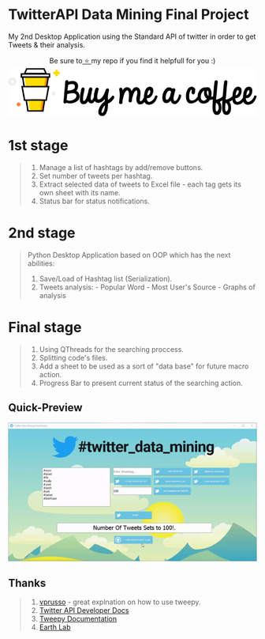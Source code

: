 # TwitterAPI Data Mining Final Project
My 2nd Desktop Application using the Standard API of twitter in order to get Tweets & their analysis.

<p align="center">Be sure to<a href="https://github.com/natylaza89/TwitterAPI_Data_Mining/stargazers"> <g-emoji class="g-emoji" alias="star" fallback-src="https://assets-cdn.github.com/images/icons/emoji/unicode/2b50.png">⭐️</g-emoji> </a>my repo if you find it helpfull for you :) <a href="https://www.paypal.me/NatyLaza"><br><img src="https://github.com/natylaza89/TwiterAPI_Data_Mining/blob/master/coffee.png">
</a></p>

# 1st stage
>1. Manage a list of hashtags by add/remove buttons.
>2. Set number of tweets per hashtag.
>3. Extract selected data of tweets to Excel file - each tag gets its own sheet with its name.
>4. Status bar for status notifications.

# 2nd stage
>Python Desktop Application based on OOP which has the next abilities:
>1. Save/Load of Hashtag list (Serialization).
>2. Tweets analysis:
	- Popular Word
	- Most User's Source
	- Graphs of analysis

# Final stage
>1. Using QThreads for the searching proccess.
>2. Splitting code's files.
>3. Add a sheet to be used as a sort of "data base" for future macro action.
>4. Progress Bar to present current status of the searching action.


## Quick-Preview
<img src="https://github.com/natylaza89/TwiterAPI_Data_Mining/blob/master/twitter.gif">

## Thanks
>1. <a href="https://github.com/vprusso/youtube_tutorials/tree/master/twitter_python">vprusso</a> - great explnation on how to use tweepy.
>2. <a href="https://developer.twitter.com/en/docs">Twitter API Developer Docs</a>
>3. <a href="http://docs.tweepy.org">Tweepy Documentation</a>
>4. <a href="https://www.earthdatascience.org/courses/earth-analytics-python/using-apis-natural-language-processing-twitter/calculate-tweet-word-frequencies-in-python/">Earth Lab</a>
